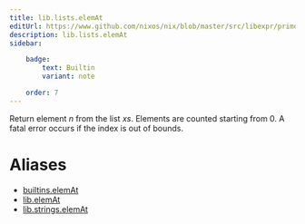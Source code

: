 ```yaml
---
title: lib.lists.elemAt
editUrl: https://www.github.com/nixos/nix/blob/master/src/libexpr/primops.cc
description: lib.lists.elemAt
sidebar:

    badge:
        text: Builtin
        variant: note

    order: 7
---
```


Return element *n* from the list *xs*. Elements are counted starting
from 0. A fatal error occurs if the index is out of bounds.


# Aliases

- [builtins.elemAt](/reference/builtinselemAt)
- [lib.elemAt](/reference/libelemAt)
- [lib.strings.elemAt](/reference/libstrings.elemAt)



